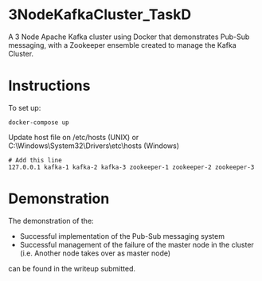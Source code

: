 # 3NodeKafkaCluster_TaskD

A 3 Node Apache Kafka cluster using Docker that demonstrates Pub-Sub messaging, with a Zookeeper ensemble created to manage the Kafka Cluster.

# Instructions
To set up:
```
docker-compose up
```

Update host file on /etc/hosts (UNIX) or C:\Windows\System32\Drivers\etc\hosts (Windows)
```
# Add this line
127.0.0.1 kafka-1 kafka-2 kafka-3 zookeeper-1 zookeeper-2 zookeeper-3
```

# Demonstration
The demonstration of the:
- Successful implementation of the Pub-Sub messaging system
- Successful management of the failure of the master node in the cluster (i.e. Another node takes over as master node)

can be found in the writeup submitted.